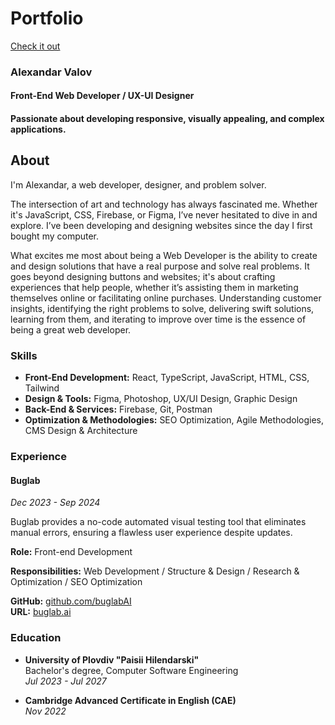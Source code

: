 # Portfolio 
[Check it out](https://portfolio-76600.web.app/ "Check it out")

### Alexandar Valov

#### Front-End Web Developer / UX-UI Designer
#### Passionate about developing responsive, visually appealing, and complex applications.

## About
I'm Alexandar, a web developer, designer, and problem solver.

The intersection of art and technology has always fascinated me. Whether it's JavaScript, CSS, Firebase, or Figma, I’ve never hesitated to dive in and explore. I’ve been developing and designing websites since the day I first bought my computer.

What excites me most about being a Web Developer is the ability to create and design solutions that have a real purpose and solve real problems. It goes beyond designing buttons and websites; it's about crafting experiences that help people, whether it’s assisting them in marketing themselves online or facilitating online purchases. Understanding customer insights, identifying the right problems to solve, delivering swift solutions, learning from them, and iterating to improve over time is the essence of being a great web developer.

### Skills
- **Front-End Development:** React, TypeScript, JavaScript, HTML, CSS, Tailwind
- **Design & Tools:** Figma, Photoshop, UX/UI Design, Graphic Design
- **Back-End & Services:** Firebase, Git, Postman
- **Optimization & Methodologies:** SEO Optimization, Agile Methodologies, CMS Design & Architecture

### Experience

#### Buglab
*Dec 2023 - Sep 2024*

Buglab provides a no-code automated visual testing tool that eliminates manual errors, ensuring a flawless user experience despite updates.

**Role:**
Front-end Development

**Responsibilities:**
Web Development / Structure & Design / Research & Optimization / SEO Optimization

**GitHub:** [github.com/buglabAI](https://github.com/buglabAI)  
**URL:** [buglab.ai](https://buglab.ai)

### Education
- **University of Plovdiv "Paisii Hilendarski"**  
  Bachelor's degree, Computer Software Engineering  
  *Jul 2023 - Jul 2027*

- **Cambridge Advanced Certificate in English (CAE)**  
  *Nov 2022*
